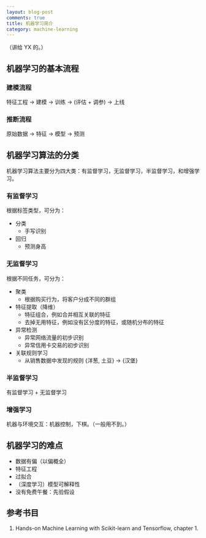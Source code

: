 ```yaml
---
layout: blog-post
comments: true
title: 机器学习简介
category: machine-learning
---
```


（讲给 YX 的。）

机器学习的基本流程
-----------------
### 建模流程
特征工程 -> 建模 -> 训练 -> (评估 + 调参) -> 上线

### 推断流程
原始数据 -> 特征 -> 模型 -> 预测

机器学习算法的分类
----------------
机器学习算法主要分为四大类：有监督学习，无监督学习，半监督学习，和增强学习。

### 有监督学习
根据标签类型，可分为：
  * 分类
    * 手写识别
  * 回归
    * 预测身高

### 无监督学习
根据不同任务，可分为：
  * 聚类
    * 根据购买行为，将客户分成不同的群组
  * 特征提取（降维）
    * 特征组合，例如合并相互关联的特征
    * 去掉无用特征，例如没有区分度的特征，或随机分布的特征
  * 异常检测
    * 异常网络流量的初步识别
    * 异常信用卡交易的初步识别
  * 关联规则学习
    * 从销售数据中发现的规则 {洋葱, 土豆} → {汉堡}

### 半监督学习
有监督学习 + 无监督学习

### 增强学习
机器与环境交互：机器控制，下棋。（一般用不到。）


机器学习的难点
-------------
* 数据有偏（以偏概全）
* 特征工程
* 过拟合
* （深度学习）模型可解释性
* 没有免费午餐：先验假设


参考书目
-------
1. Hands-on Machine Learning with Scikit-learn and Tensorflow, chapter 1.
